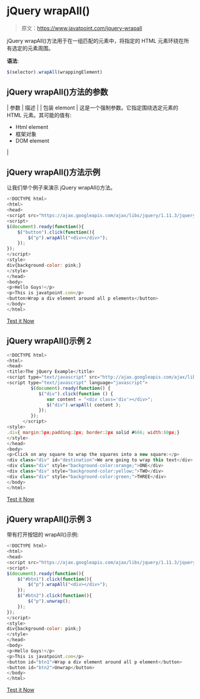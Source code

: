 # jQuery wrapAll()

> 原文：<https://www.javatpoint.com/jquery-wrapall>

jQuery wrapAll()方法用于在一组匹配的元素中，将指定的 HTML 元素环绕在所有选定的元素周围。

**语法**:

```js
$(selector).wrapAll(wrappingElement) 

```

## jQuery wrapAll()方法的参数

| 参数 | 描述 |
| 包装 elemont | 这是一个强制参数。它指定围绕选定元素的 HTML 元素。其可能的值有:

*   Html element
*   框架对象
*   DOM element

 |

## jQuery wrapAll()方法示例

让我们举个例子来演示 jQuery wrapAll()方法。

```js
<!DOCTYPE html>
<html>
<head>
<script src="https://ajax.googleapis.com/ajax/libs/jquery/1.11.3/jquery.min.js"></script>
<script>
$(document).ready(function(){
    $("button").click(function(){
        $("p").wrapAll("<div></div>");
    });
});
</script>
<style>
div{background-color: pink;}
</style>
</head>
<body>
<p>Hello Guys!</p>
<p>This is javatpoint.com</p>
<button>Wrap a div element around all p elements</button>
</body>
</html>

```

[Test it Now](https://www.javatpoint.com/oprweb/test.jsp?filename=jquerywrapAll1)

## jQuery wrapAll()示例 2

```js
<!DOCTYPE html>
<html>
<head>
<title>The jQuery Example</title>
<script type="text/javascript" src="http://ajax.googleapis.com/ajax/libs/jquery/2.1.3/jquery.min.js"></script>
<script type="text/javascript" language="javascript">
         $(document).ready(function() {
            $("div").click(function () {
               var content = "<div class='div'></div>";
               $("div").wrapAll( content );
            });
         });
      </script>
<style>
.div{ margin:5px;padding:2px; border:2px solid #666; width:60px;}
</style>
</head>
<body>
<p>Click on any square to wrap the squares into a new square:</p>
<div class="div" id="destination">We are going to wrap this text</div>
<div class="div" style="background-color:orange;">ONE</div>
<div class="div" style="background-color:yellow;">TWO</div>
<div class="div" style="background-color:green;">THREE</div>
</body>
</html>

```

[Test it Now](https://www.javatpoint.com/oprweb/test.jsp?filename=jquerywrapAll2)

## jQuery wrapAll()示例 3

带有打开按钮的 wrapAll()示例:

```js
<!DOCTYPE html>
<html>
<head>
<script src="https://ajax.googleapis.com/ajax/libs/jquery/1.11.3/jquery.min.js"></script>
<script>
$(document).ready(function(){
    $("#btn1").click(function(){
        $("p").wrapAll("<div></div>");
    });
    $("#btn2").click(function(){
        $("p").unwrap();
    });
});
</script>
<style>
div{background-color: pink;}
</style>
</head>
<body>
<p>Hello Guys!</p>
<p>This is javatpoint.com</p>
<button id="btn1">Wrap a div element around all p element</button>
<button id="btn2">Unwrap</button>
</body>
</html>

```

[Test it Now](https://www.javatpoint.com/oprweb/test.jsp?filename=jquerywrapAll3)
